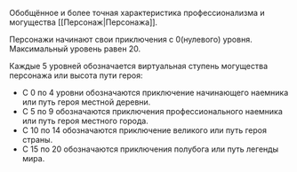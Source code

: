 Обобщённое и более точная характеристика профессионализма и могущества [[Персонаж|Персонажа]]. 

Персонажи начинают свои приключения с 0(нулевого) уровня. Максимальный уровень равен 20. 

Каждые 5 уровней обозначается виртуальная ступень могущества персонажа или высота пути героя:
- С 0 по 4 уровни обозначаются приключение начинающего наемника или путь героя местной деревни. 
- С 5 по 9 обозначаются приключения профессионального наемника или путь героя местного города. 
- С 10 по 14 обозначаются приключение великого или путь героя страны. 
- С 15 по 20 обозначаются приключения полубога или путь легенды мира.